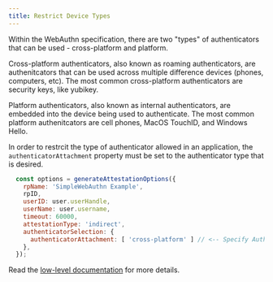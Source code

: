 ```yaml
---
title: Restrict Device Types
---
```


Within the WebAuthn specification, there are two "types" of authenticators that can be used - cross-platform and platform.

Cross-platform authenticators, also known as roaming authenticators, are authenitcators that can be used across multiple difference devices (phones, computers, etc). The most common cross-platform authenticators are security keys, like yubikey.

Platform authenticators, also known as internal authenticators, are embedded into the device being used to authenticate. The most common platform authenitcators are cell phones, MacOS TouchID, and Windows Hello.

In order to restrcit the type of authenticator allowed in an application, the `authenticatorAttachment` property must be set to the authenticator type that is desired. 

```javascript
  const options = generateAttestationOptions({
    rpName: 'SimpleWebAuthn Example',
    rpID,
    userID: user.userHandle,
    userName: user.username,
    timeout: 60000,
    attestationType: 'indirect',
    authenticatorSelection: {
      authenticatorAttachment: [ 'cross-platform' ] // <-- Specify Authentcation Attachment as either cross-platform or platform
    },
  });
```

Read the [low-level documentation](https://api-docs.simplewebauthn.dev/modules/_simplewebauthn_typescript_types.html#authenticatorattachment) for more details.
